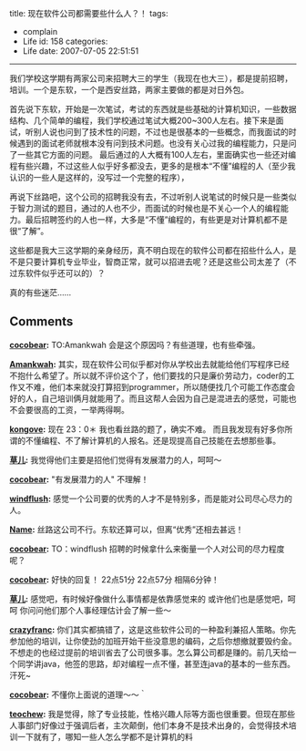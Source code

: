 title: 现在软件公司都需要些什么人？！
tags:
  - complain
  - Life
id: 158
categories:
  - Life
date: 2007-07-05 22:51:51
---

我们学校这学期有两家公司来招聘大三的学生（我现在也大三），都是提前招聘，培训。一个是东软，一个是西安丝路，两家主要做的都是对日外包。

首先说下东软，开始是一次笔试，考试的东西就是些基础的计算机知识，一些数据结构、几个简单的编程，我们学校通过笔试大概200~300人左右。接下来是面试，听别人说也问到了技术性的问题，不过也是很基本的一些概念，而我面试的时候遇到的面试老师就根本没有问到技术问题。也没有关心过我的编程能力，只是问了一些其它方面的问题。
最后通过的人大概有100人左右，里面确实也一些还对编程有些兴趣，不过这些人似乎好多都没去，更多的是根本“不懂”编程的人（至少我认识的一些人是这样的，没写过一个完整的程序），

再说下丝路吧，这个公司的招聘我没有去，不过听别人说笔试的时候只是一些类似于智力测试的题目，通过的人也不少，而面试的时候也是不关心一个人的编程能力。最后招聘签约的人也一样，大多是“不懂”编程的，有些更是对计算机都不是很“了解”。

这些都是我大三这学期的亲身经历，真不明白现在的软件公司都在招些什么人，是不是只要计算机专业毕业，智商正常，就可以招进去呢？还是这些公司太差了（不过东软件似乎还可以的）？

真的有些迷茫……
## Comments

**[cocobear](#957 "2007-07-07 10:44:07"):** TO:Amankwah 会是这个原因吗？有些道理，也有些牵强。

**[Amankwah](#951 "2007-07-07 08:46:23"):** 其实，现在软件公司似乎都对你从学校出去就能给他们写程序已经不抱什么希望了。所以就不评价这个了，他们要找的只是廉价劳动力，coder的工作又不难，他们本来就没打算招到programmer，所以随便找几个可能工作态度会好的人，自己培训俩月就能用了。而且这帮人会因为自己是混进去的感觉，可能也不会要很高的工资，一举两得啊。

**[kongove](#932 "2007-07-05 23:06:52"):** 现在 23：0＊ 我也看丝路的题了，确实不难。 而且我发现有好多你所谓的不懂编程、不了解计算机的人报名。还是现提高自己技能在去想那些事。

**[草儿](#937 "2007-07-06 01:25:46"):** 我觉得他们主要是招他们觉得有发展潜力的人，呵呵～

**[cocobear](#938 "2007-07-06 01:44:32"):** "有发展潜力的人" 不理解！

**[windflush](#939 "2007-07-06 01:46:35"):** 感觉一个公司要的优秀的人才不是特别多，而是能对公司尽心尽力的人。

**[Name](#929 "2007-07-05 22:57:00"):** 丝路这公司不行。东软还算可以，但离“优秀”还相去甚远！

**[cocobear](#940 "2007-07-06 01:49:13"):** TO：windflush 招聘的时候拿什么来衡量一个人对公司的尽力程度呢？

**[cocobear](#930 "2007-07-05 23:00:40"):** 好快的回复！ 22点51分 22点57分 相隔6分钟！

**[草儿](#943 "2007-07-06 13:01:26"):** 感觉吧，有时候好像做什么事情都是依靠感觉来的 或许他们也是感觉吧，呵呵 你问问他们那个人事经理估计会了解一些～

**[crazyfranc](#996 "2007-07-09 12:27:14"):** 你们其实都搞错了，这是这些软件公司的一种盈利兼招人策略。你先参加他的培训，让你使劲的加班开始干些没意思的编码，之后你想撤就要毁约金。不想走的也经过提前的培训省去了公司很多事。怎么算公司都是赚的。前几天给一个同学讲java，他签的思路，却对编程一点不懂，甚至连java的基本的一些东西。汗死~

**[cocobear](#1001 "2007-07-10 02:45:45"):** 不懂你上面说的道理～～｀

**[teochew](#1218 "2007-07-24 16:10:48"):** 我是觉得，除了专业技能，性格兴趣人际等方面也很重要。但现在那些人事部门好像过于强调后者，主次颠倒，他们本身不是技术出身的，会觉得技术培训一下就有了，哪知一些人怎么学都不是计算机的料

